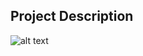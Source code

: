 ## Project Description

![alt text](https://github.com/learning-zone/Bootstrap-CSS/blob/master/assets/half-slider.png "half-slider")
